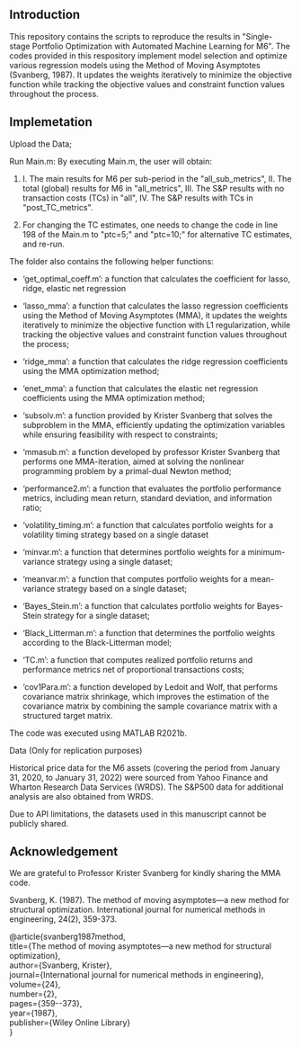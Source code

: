 ## Introduction

This repository contains the scripts to reproduce the results in "Single-stage Portfolio Optimization with Automated Machine Learning for M6". The codes provided in this respository implement model selection and optimize various regression models using the Method of Moving Asymptotes (Svanberg, 1987). It updates the weights iteratively to minimize the objective function while tracking the objective values and constraint function values throughout the process.

## Implemetation

Upload the Data;

Run Main.m: By executing Main.m, the user will obtain:

1. I. The main results for M6 per sub-period in the "all_sub_metrics", II. The total (global) results for M6 in "all_metrics", III. The S&P results with no transaction costs (TCs) in "all", IV. The S&P results with TCs in "post_TC_metrics".
   
2. For changing the TC estimates, one needs to change the code in line 198 of the Main.m to "ptc=5;" and "ptc=10;" for alternative TC estimates, and re-run.


The folder also contains the following helper functions:

-	‘get_optimal_coeff.m’: a function that calculates the coefficient for lasso, ridge, elastic net regression 

-	‘lasso_mma’: a function that calculates the lasso regression coefficients using the Method of Moving Asymptotes (MMA), it updates the weights iteratively to minimize the objective function with L1 regularization, while tracking the objective values and constraint function values throughout the process;

-	‘ridge_mma’: a function that calculates the ridge regression coefficients using the MMA optimization method;

-	‘enet_mma’: a function that calculates the elastic net regression coefficients using the MMA optimization method;

-	‘subsolv.m’: a function provided by Krister Svanberg that solves the subproblem in the MMA, efficiently updating the optimization variables while ensuring feasibility with respect to constraints;

-	‘mmasub.m’: a function developed by professor Krister Svanberg that performs one MMA-iteration, aimed at solving the nonlinear programming problem by a primal-dual Newton method;

-	‘performance2.m’: a function that evaluates the portfolio performance metrics, including mean return, standard deviation, and information ratio;

-	‘volatility_timing.m’: a function that calculates portfolio weights for a volatility timing strategy based on a single dataset

-	‘minvar.m’: a function that determines portfolio weights for a minimum-variance strategy using a single dataset;

-	‘meanvar.m’: a function that computes portfolio weights for a mean-variance strategy based on a single dataset;

-	‘Bayes_Stein.m’: a function that calculates portfolio weights for Bayes-Stein strategy for a single dataset;

-	‘Black_Litterman.m’: a function that determines the portfolio weights according to the Black-Litterman model;

-	‘TC.m’: a function that computes realized portfolio returns and performance metrics net of proportional transactions costs;

-	‘cov1Para.m’: a function developed by Ledoit and Wolf, that performs covariance matrix shrinkage, which improves the estimation of the covariance matrix by combining the sample covariance matrix with a structured target matrix.

The code was executed using MATLAB R2021b. 


Data (Only for replication purposes)

Historical price data for the M6 assets (covering the period from January 31, 2020, to January 31, 2022) were sourced from Yahoo Finance and Wharton Research Data Services (WRDS). The S&P500 data for additional analysis are also obtained from WRDS.

Due to API limitations, the datasets used in this manuscript cannot be publicly shared.


## Acknowledgement
We are grateful to Professor Krister Svanberg for kindly sharing the MMA code.

Svanberg, K. (1987). The method of moving asymptotes—a new method for structural optimization. International journal for numerical methods in engineering, 24(2), 359-373.

@article{svanberg1987method,   
  title={The method of moving asymptotes—a new method for structural optimization},   
  author={Svanberg, Krister},   
  journal={International journal for numerical methods in engineering},   
  volume={24},   
  number={2},   
  pages={359--373},   
  year={1987},   
  publisher={Wiley Online Library}   
} 
